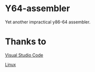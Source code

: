 # Y64-assembler
Yet another impractical y86-64 assembler.

# Thanks to
[Visual Studio Code](https://github.com/Microsoft/vscode)

[Linux](https://github.com/torvalds/linux)
